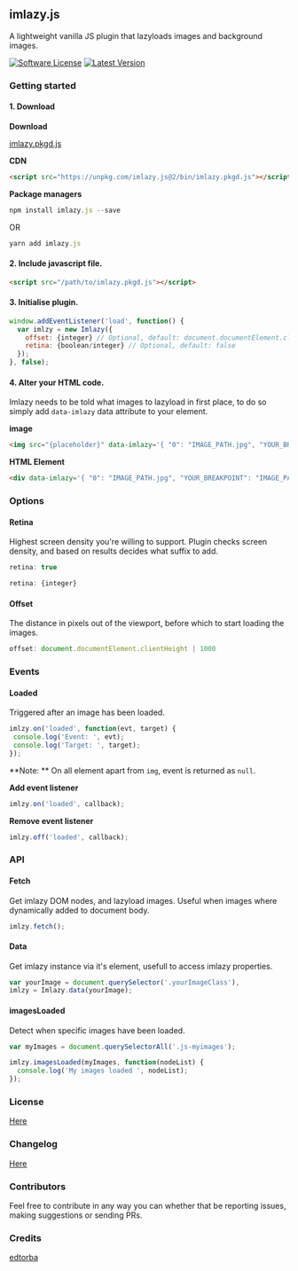 ## imlazy.js
A lightweight vanilla JS plugin that lazyloads images and background images.

[![Software License](https://img.shields.io/badge/license-MIT-brightgreen.svg?style=flat-square)](LICENSE.md)
[![Latest Version](https://img.shields.io/github/release/edtorba/imlazy.js.svg?style=flat-square)](https://github.com/edtorba/imlazy.js/releases)

### Getting started

#### 1. Download
**Download**

[imlazy.pkgd.js](https://unpkg.com/imlazy.js@2/bin/imlazy.pkgd.js)

**CDN**

```html
<script src="https://unpkg.com/imlazy.js@2/bin/imlazy.pkgd.js"></script>
```

**Package managers**

```js
npm install imlazy.js --save
```

OR

```js
yarn add imlazy.js
```

#### 2. Include javascript file.

```html
<script src="/path/to/imlazy.pkgd.js"></script>
```

#### 3. Initialise plugin.

```js
window.addEventListener('load', function() {
  var imlzy = new Imlazy({
    offset: {integer} // Optional, default: document.documentElement.clientHeight
    retina: {boolean/integer} // Optional, default: false
  });
}, false);
```

#### 4. Alter your HTML code.
Imlazy needs to be told what images to lazyload in first place, to do so simply add `data-imlazy` data attribute to your element.

**image**

```html
<img src="{placeholder}" data-imlazy='{ "0": "IMAGE_PATH.jpg", "YOUR_BREAKPOINT": "IMAGE_PATH.jpg", "900": "IMAGE_PATH.JPG" }' />
```

**HTML Element**
```html
<div data-imlazy='{ "0": "IMAGE_PATH.jpg", "YOUR_BREAKPOINT": "IMAGE_PATH.png" }'></div>
```

### Options

#### Retina
Highest screen density you're willing to support. Plugin checks screen density, and based on results decides what suffix to add.

```js
retina: true
```
```js
retina: {integer}
```

#### Offset
The distance in pixels out of the viewport, before which to start loading the images.

```js
offset: document.documentElement.clientHeight | 1000
```

### Events

#### Loaded
Triggered after an image has been loaded.

```js
imlzy.on('loaded', function(evt, target) {
 console.log('Event: ', evt);
 console.log('Target: ', target);
});
```

**Note: ** On all element apart from `img`, event is returned as `null`.

**Add event listener**
```js
imlzy.on('loaded', callback);
```

**Remove event listener**
```js
imlzy.off('loaded', callback);
```

### API

#### Fetch
Get imlazy DOM nodes, and lazyload images. Useful when images where dynamically added to document body.

```js
imlzy.fetch();
```

#### Data
Get imlazy instance via it's element, usefull to access imlazy properties.

```js
var yourImage = document.querySelector('.yourImageClass'),
imlzy = Imlazy.data(yourImage);
```

#### imagesLoaded
Detect when specific images have been loaded.

```js
var myImages = document.querySelectorAll('.js-myimages');

imlzy.imagesLoaded(myImages, function(nodeList) {
  console.log('My images loaded ', nodeList);
});
```

### License
[Here](LICENSE)

### Changelog
[Here](CHANGELOG.md)

### Contributors
Feel free to contribute in any way you can whether that be reporting issues, making suggestions or sending PRs.

### Credits
[edtorba](https://github.com/edtorba)
